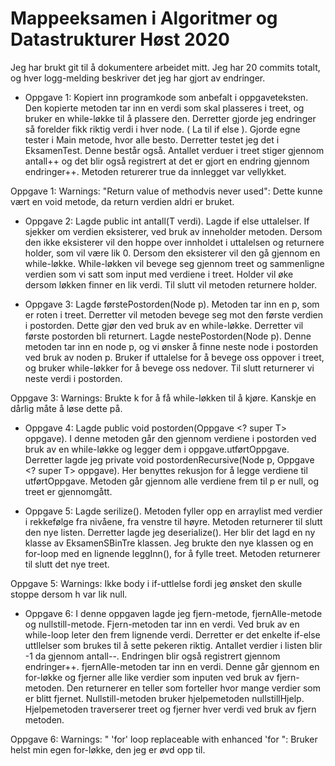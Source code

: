# Mappeeksamen i Algoritmer og Datastrukturer Høst 2020

Jeg har brukt git til å dokumentere arbeidet mitt. Jeg har 20 commits totalt, og hver logg-melding beskriver det jeg har gjort av endringer.

* Oppgave 1: Kopiert inn programkode som anbefalt i oppgaveteksten. Den kopierte metoden tar inn en verdi som skal plasseres i treet, og bruker en while-løkke til å plassere den. Derretter gjorde jeg endringer så forelder fikk riktig verdi i hver node. ( La til if else ). Gjorde egne tester i Main metode, hvor alle besto. Derretter testet jeg det i EksamenTest. Denne består også. Antallet verduer i treet stiger gjennom antall++ og det blir også registrert at det er gjort en endring gjennom endringer++. Metoden returerer true da innlegget var vellykket.  

Oppgave 1: Warnings: 
"Return value of methodvis never used": Dette kunne vært en void metode, da return verdien aldri er bruket. 


* Oppgave 2: Lagde public int antall(T verdi). Lagde if else uttalelser. If sjekker om verdien eksisterer, ved bruk av inneholder metoden. Dersom den ikke eksisterer vil den hoppe over innholdet i uttalelsen og returnere holder, som vil være lik 0. Dersom den eksisterer vil den gå gjennom en while-løkke. While-løkken vil bevege seg gjennom treet og sammenligne verdien som vi satt som input med verdiene i treet. Holder vil øke dersom løkken finner en lik verdi. Til slutt vil metoden returnere holder. 

* Oppgave 3: Lagde førstePostorden(Node <T> p). Metoden tar inn en p, som er roten i treet. Derretter vil metoden bevege seg mot den første verdien i postorden. Dette gjør den ved bruk av en while-løkke. Derretter vil første postorden bli returnert. Lagde nestePostorden(Node<T> p). Denne metoden tar inn en node p, og vi ønsker å finne neste node i postorden ved bruk av noden p. Bruker if uttalelse for å bevege oss oppover i treet, og bruker while-løkker for å bevege oss nedover. Til slutt returnerer vi neste verdi i postorden. 

Oppgave 3: Warnings: 
Brukte k for å få while-løkken til å kjøre. Kanskje en dårlig måte å løse dette på. 
  
* Oppgave 4: Lagde public void postorden(Oppgave <? super T> oppgave). I denne metoden går den gjennom verdiene i postorden ved bruk av en while-løkke og legger dem i oppgave.utførtOppgave. Derretter lagde jeg private void postordenRecursive(Node<T> p, Oppgave <? super T> oppgave). Her benyttes rekusjon for å legge verdiene til utførtOppgave. Metoden går gjennom alle verdiene frem til p er null, og treet er gjennomgått. 

* Oppgave 5: Lagde serilize(). Metoden fyller opp en arraylist med verdier i rekkefølge fra nivåene, fra venstre til høyre. Metoden returnerer til slutt den nye listen. Derretter lagde jeg deserialize(). Her blir det lagd en ny klasse av EksamenSBinTre klassen. Jeg brukte den nye klassen og en for-loop med en lignende leggInn(), for å fylle treet. Metoden returnerer til slutt det nye treet. 

Oppgave 5: Warnings: 
Ikke body i if-uttlelse fordi jeg ønsket den skulle stoppe dersom h var lik null.


* Oppgave 6: I denne oppgaven lagde jeg fjern-metode, fjernAlle-metode og nullstill-metode. Fjern-metoden tar inn en verdi. Ved bruk av en while-loop leter den frem lignende verdi. Derretter er det enkelte if-else uttllelser som brukes til å sette pekeren riktig. Antallet verdier i listen blir -1 da gjennom antall--. Endringen blir også registrert gjennom endringer++. fjernAlle-metoden tar inn en verdi. Denne går gjennom en for-løkke og fjerner alle like verdier som inputen ved bruk av fjern-metoden. Den returnerer en teller som forteller hvor mange verdier som er blitt fjernet. Nullstill-metoden bruker hjelpemetoden nullstillHjelp. Hjelpemetoden traverserer treet og fjerner hver verdi ved bruk av fjern metoden. 

Oppgave 6: Warnings: 
" 'for' loop replaceable with enhanced 'for ": Bruker helst min egen for-løkke, den jeg er øvd opp til.  
